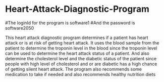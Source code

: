 # Heart-Attack-Diagnostic-Program

#The loginId for the program is software1 #And the password is software2050

This heart attack diagnostic program determines if a patient has heart attack or is at risk of getting heart attack.
It uses the blood sample from the patient to determine the troponin level in the blood
since the troponin level can be used to determine the heart attack status of a patient.
And also determine the cholesterol level and the diabetic status of the patient 
since people with high level of cholesterol and or are diabetic has a high chance of getting silent heart attack.
The program also recommends some medication to take if needed and also recommends healthy nutrition diets
